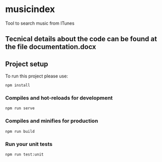 # musicindex

Tool to search music from ITunes

## Tecnical details about the code can be found at the file documentation.docx

## Project setup

To run this project please use:

```
npm install
```

### Compiles and hot-reloads for development
```
npm run serve
```

### Compiles and minifies for production
```
npm run build
```

### Run your unit tests
```
npm run test:unit
```


